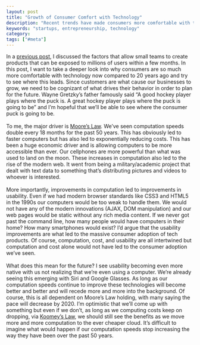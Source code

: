 ```yaml
---
layout: post
title: "Growth of Consumer Comfort with Technology"
description: "Recent trends have made consumers more comfortable with technology which makes it easier for startups to succeed."
keywords: "startups, entrepreneurship, technology"
category:
tags: ["#meta"]
---
```


<p>In a <a href="http://startupmullings.com/post/20825836395/future-of-startups-small-teams-big-profits" title="Future of Startups: Small Teams, Big Profit" target="_blank">previous post</a>, I discussed the factors that allow small teams to create products that can be exposed to millions of users within a few months. In this post, I want to take a deeper look into why consumers are so much more comfortable with technology now compared to 20 years ago and try to see where this leads. Since customers are what cause our businesses to grow, we need to be cognizant of what drives their behavior in order to plan for the future. Wayne Gretzky’s father famously said “A good hockey player plays where the puck is. A great hockey player plays where the puck is going to be” and I’m hopeful that we’ll be able to see where the consumer puck is going to be.<br/><br/>To me, the major driver is <a href="http://en.wikipedia.org/wiki/Moore's_law" title="Moore's Law" target="_blank">Moore’s Law</a>. We’ve seen computation speeds double every 18 months for the past 50 years. This has obviously led to faster computers but has also led to exponentially reducing costs. This has been a huge economic driver and is allowing computers to be more accessible than ever. Our cellphones are more powerful than what was used to land on the moon. These increases in computation also led to the rise of the modern web. It went from being a military/academic project that dealt with text data to something that’s distributing pictures and videos to whoever is interested.<br/><br/>More importantly, improvements in computation led to improvements in usability. Even if we had modern browser standards like CSS3 and HTML5 in the 1990s our computers would be too weak to handle them. We would not have any of the modern innovations (AJAX, DOM manipulation) and our web pages would be static without any rich media content. If we never got past the command line, how many people would have computers in their home? How many smartphones would exist? I’d argue that the usability improvements are what led to the massive consumer adoption of tech products. Of course, computation, cost, and usability are all intertwined but computation and cost alone would not have led to the consumer adoption we’ve seen.<br/><br/>What does this mean for the future? I see usability becoming even more native with us not realizing that we’re even using a computer. We’re already seeing this emerging with Siri and Google Glasses. As long as our computation speeds continue to improve these technologies will become better and better and will recede more and more into the background. Of course, this is all dependent on Moore’s Law holding, with many saying the pace will decrease by 2020. I’m optimistic that we’ll come up with something but even if we don’t, as long as we computing costs keep on dropping, via <a href="http://en.wikipedia.org/wiki/Koomey's_law" title="Koomey's Law" target="_blank">Koomey’s Law</a>, we should still see the benefits as we move more and more computation to the ever cheaper cloud. It’s difficult to imagine what would happen if our computation speeds stop increasing the way they have been over the past 50 years.</p>
